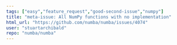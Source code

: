 ```yaml
---
tags: ["easy","feature_request","good-second-issue","numpy"]
title: "meta-issue: All NumPy functions with no implementation"
html_url: "https://github.com/numba/numba/issues/4074"
user: "stuartarchibald"
repo: "numba/numba"
---
```


